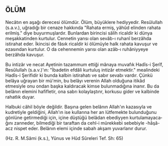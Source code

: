## ÖLÜM

Necâtın en aşağı derecesi ölümdür. Ölüm, büyüklere hediyyedir. Resûlullah (s.a.v.), uğradığı bir cenaze hak­kında "Rahata ermiş, yâhûd elinden rahata erilmiş." diye buyurmuşlardır. Bunlardan birincisi sâlih ricaldir ki dün­ya meşakkatinden kurtulur. Cennetin yansı olan sevâb-ı ruhanî berzâhda istirahat eder. İkincisi de fâsık ricaldir ki ölümüyle halk rahata kavuşur ve ezasından kurtulur. O da cehennemin yarısı olan azâb-ı ruhâniyyeye berzâhda kavuşur.

Bu intizâr ve necat Ayetinin tazammum ettiği mânaya muvafık Hadîs-i Şerîf, Resûlullah (s.a.v.)'ın: "İbadetin efdâli kurtuluş intizâr etmektir." mealindeki Hadîs-i Şerifidir ki bunda kalbin istirahatı ve sabır sevabı vardır. Çünkü belâya uğrayan bir mü'min, bu belâyı verenin Al­lah olduğuna itikâd etmesiyle onu ondan başka kaldıra­cak kimse bulunmadığına inanır. Bu da belânın elemini hafifletir, ona sabrı kolaylaştınr, korkusu gider ve kal­binde rahatlık duyar.

Halbuki câhil böyle değildir. Başına gelen belânın Al­lah'ın kazasıyla ve kudretiyle geldiğini, Allah'ın ise kullarına her an lütfemekte bulunduğunu gönlüne getirmedi­ği için, içine düştüğü belâdan ebediyyen kurtulamayaca­ğını zanneder, bilmediği bir taraftan da cehl-i mürekkebi sebebiyle -hâşâ- acz nispet eder. Belânın elemi içinde sa­bah akşam yuvarlanır durur.

(Hz. R. M.Sâmi (k.s.), Yûnus ve Hûd Sûreleri Tef. Sh: 65)
